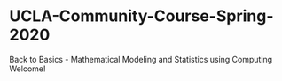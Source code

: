 # UCLA-Community-Course-Spring-2020
Back to Basics - Mathematical Modeling and Statistics using Computing<br>
Welcome!
